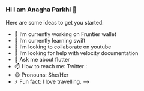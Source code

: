 ### Hi I am Anagha Parkhi 👋

Here are some ideas to get you started:

- 🔭 I’m currently working on Fruntier wallet
- 🌱 I’m currently learning swift
- 👯 I’m looking to collaborate on youtube
- 🤔 I’m looking for help with velocity documentation
- 💬 Ask me about flutter
- 📫 How to reach me: Twitter : 
- 😄 Pronouns: She/Her
- ⚡ Fun fact: I love travelling.
-->
